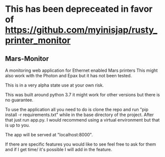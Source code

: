 # This has been depreceated in favor of https://github.com/myinisjap/rusty_printer_monitor

## Mars-Monitor
A monitoring web application for Ethernet enabled Mars printers
This might also work with the Photon and Epax but it has not been tested.

This is in a very alpha state use at your own risk.

This was built around python 3.7 it might work for other versions but there is no guarantee.

To use the application all you need to do is clone the repo and run 
"pip install -r requirements.txt" while in the base directory of the project.
After that just run app.py. I would recommend using a virtual environment but that is up to you.

The app will be served at "localhost:8000".

If there are specific features you would like to see feel free to ask for them and if I get time/ it's possible I will add in the feature.
